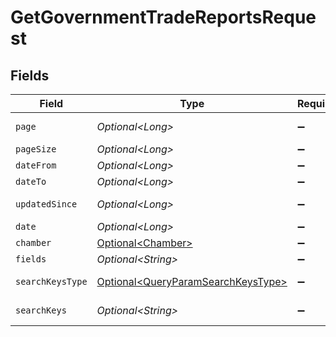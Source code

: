 # GetGovernmentTradeReportsRequest


## Fields

| Field                                                                                      | Type                                                                                       | Required                                                                                   | Description                                                                                |
| ------------------------------------------------------------------------------------------ | ------------------------------------------------------------------------------------------ | ------------------------------------------------------------------------------------------ | ------------------------------------------------------------------------------------------ |
| `page`                                                                                     | *Optional\<Long>*                                                                          | :heavy_minus_sign:                                                                         | Page number                                                                                |
| `pageSize`                                                                                 | *Optional\<Long>*                                                                          | :heavy_minus_sign:                                                                         | Page size                                                                                  |
| `dateFrom`                                                                                 | *Optional\<Long>*                                                                          | :heavy_minus_sign:                                                                         | Date from                                                                                  |
| `dateTo`                                                                                   | *Optional\<Long>*                                                                          | :heavy_minus_sign:                                                                         | Date to                                                                                    |
| `updatedSince`                                                                             | *Optional\<Long>*                                                                          | :heavy_minus_sign:                                                                         | Updated since                                                                              |
| `date`                                                                                     | *Optional\<Long>*                                                                          | :heavy_minus_sign:                                                                         | Date                                                                                       |
| `chamber`                                                                                  | [Optional\<Chamber>](../../models/operations/Chamber.md)                                   | :heavy_minus_sign:                                                                         | Chamber                                                                                    |
| `fields`                                                                                   | *Optional\<String>*                                                                        | :heavy_minus_sign:                                                                         | Fields                                                                                     |
| `searchKeysType`                                                                           | [Optional\<QueryParamSearchKeysType>](../../models/operations/QueryParamSearchKeysType.md) | :heavy_minus_sign:                                                                         | Search keys type                                                                           |
| `searchKeys`                                                                               | *Optional\<String>*                                                                        | :heavy_minus_sign:                                                                         | Search keys                                                                                |